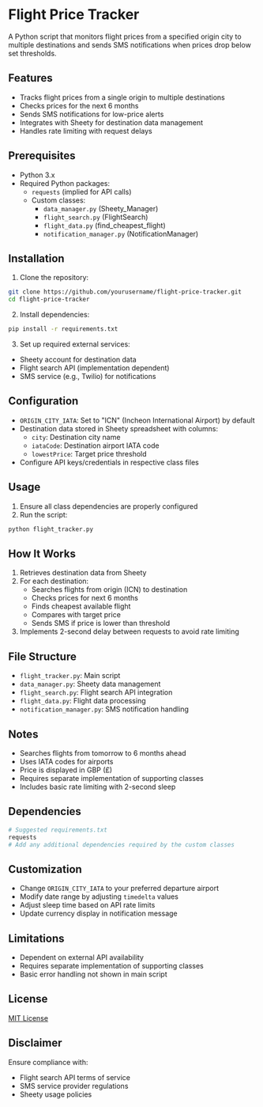 # Flight Price Tracker

A Python script that monitors flight prices from a specified origin city to multiple destinations and sends SMS notifications when prices drop below set thresholds.

## Features
- Tracks flight prices from a single origin to multiple destinations
- Checks prices for the next 6 months
- Sends SMS notifications for low-price alerts
- Integrates with Sheety for destination data management
- Handles rate limiting with request delays

## Prerequisites
- Python 3.x
- Required Python packages:
  - `requests` (implied for API calls)
  - Custom classes:
    - `data_manager.py` (Sheety_Manager)
    - `flight_search.py` (FlightSearch)
    - `flight_data.py` (find_cheapest_flight)
    - `notification_manager.py` (NotificationManager)

## Installation
1. Clone the repository:
```bash
git clone https://github.com/yourusername/flight-price-tracker.git
cd flight-price-tracker
```

2. Install dependencies:
```bash
pip install -r requirements.txt
```

3. Set up required external services:
- Sheety account for destination data
- Flight search API (implementation dependent)
- SMS service (e.g., Twilio) for notifications

## Configuration
- `ORIGIN_CITY_IATA`: Set to "ICN" (Incheon International Airport) by default
- Destination data stored in Sheety spreadsheet with columns:
  - `city`: Destination city name
  - `iataCode`: Destination airport IATA code
  - `lowestPrice`: Target price threshold
- Configure API keys/credentials in respective class files

## Usage
1. Ensure all class dependencies are properly configured
2. Run the script:
```bash
python flight_tracker.py
```

## How It Works
1. Retrieves destination data from Sheety
2. For each destination:
   - Searches flights from origin (ICN) to destination
   - Checks prices for next 6 months
   - Finds cheapest available flight
   - Compares with target price
   - Sends SMS if price is lower than threshold
3. Implements 2-second delay between requests to avoid rate limiting

## File Structure
- `flight_tracker.py`: Main script
- `data_manager.py`: Sheety data management
- `flight_search.py`: Flight search API integration
- `flight_data.py`: Flight data processing
- `notification_manager.py`: SMS notification handling

## Notes
- Searches flights from tomorrow to 6 months ahead
- Uses IATA codes for airports
- Price is displayed in GBP (£)
- Requires separate implementation of supporting classes
- Includes basic rate limiting with 2-second sleep

## Dependencies
```bash
# Suggested requirements.txt
requests
# Add any additional dependencies required by the custom classes
```

## Customization
- Change `ORIGIN_CITY_IATA` to your preferred departure airport
- Modify date range by adjusting `timedelta` values
- Adjust sleep time based on API rate limits
- Update currency display in notification message

## Limitations
- Dependent on external API availability
- Requires separate implementation of supporting classes
- Basic error handling not shown in main script

## License
[MIT License](LICENSE)

## Disclaimer
Ensure compliance with:
- Flight search API terms of service
- SMS service provider regulations
- Sheety usage policies
```
